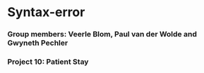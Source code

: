 # Syntax-error

### Group members: Veerle Blom, Paul van der Wolde and Gwyneth Pechler
### Project 10: Patient Stay
